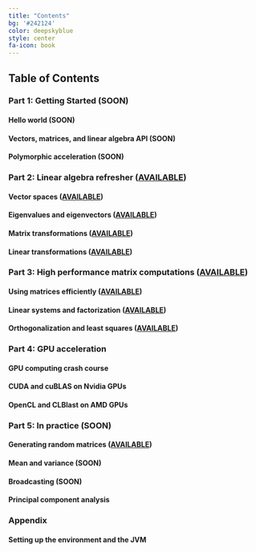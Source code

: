 ```yaml
---
title: "Contents"
bg: '#242124'
color: deepskyblue
style: center
fa-icon: book
---
```

## Table of Contents

### Part 1: Getting Started (SOON)

#### Hello world (SOON)

#### Vectors, matrices, and linear algebra API (SOON)

#### Polymorphic acceleration (SOON)

### Part 2: Linear algebra refresher ([AVAILABLE](https://www.patreon.com/linear_algebra))

#### Vector spaces ([AVAILABLE](https://www.patreon.com/linear_algebra))

#### Eigenvalues and eigenvectors ([AVAILABLE](https://www.patreon.com/linear_algebra))

#### Matrix transformations ([AVAILABLE](https://www.patreon.com/linear_algebra))

#### Linear transformations ([AVAILABLE](https://www.patreon.com/linear_algebra))

### Part 3: High performance matrix computations ([AVAILABLE](https://www.patreon.com/linear_algebra))

#### Using matrices efficiently ([AVAILABLE](https://www.patreon.com/linear_algebra))

#### Linear systems and factorization ([AVAILABLE](https://www.patreon.com/linear_algebra))

#### Orthogonalization and least squares ([AVAILABLE](https://www.patreon.com/linear_algebra))

### Part 4: GPU acceleration

#### GPU computing crash course

#### CUDA and cuBLAS on Nvidia GPUs

#### OpenCL and CLBlast on AMD GPUs

### Part 5: In practice (SOON)

#### Generating random matrices ([AVAILABLE](https://www.patreon.com/linear_algebra))

#### Mean and variance (SOON)

#### Broadcasting (SOON)

#### Principal component analysis

### Appendix

#### Setting up the environment and the JVM
